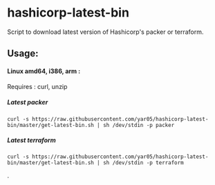 # hashicorp-latest-bin
Script to download latest version of Hashicorp's  packer or terraform. 


## Usage:

#### Linux  amd64, i386, arm :
Requires : curl, unzip
##### Latest packer

```shell
curl -s https://raw.githubusercontent.com/yar05/hashicorp-latest-bin/master/get-latest-bin.sh | sh /dev/stdin -p packer
```
##### Latest terraform

```shell
curl -s https://raw.githubusercontent.com/yar05/hashicorp-latest-bin/master/get-latest-bin.sh | sh /dev/stdin -p terraform
```
.

